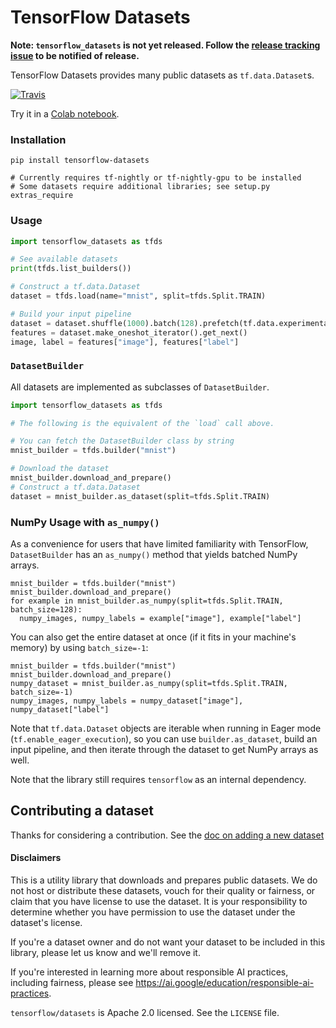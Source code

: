 # TensorFlow Datasets

**Note: `tensorflow_datasets` is not yet released. Follow the [release tracking
issue](https://github.com/tensorflow/datasets/issues/5) to be notified
of release.**

TensorFlow Datasets provides many public datasets as `tf.data.Dataset`s.

[![Travis](https://img.shields.io/travis/tensorflow/datasets.svg)](https://travis-ci.org/tensorflow/datasets)

Try it in a [Colab notebook](https://colab.research.google.com/github/tensorflow/datasets/blob/master/docs/overview.ipynb).

### Installation

```
pip install tensorflow-datasets

# Currently requires tf-nightly or tf-nightly-gpu to be installed
# Some datasets require additional libraries; see setup.py extras_require
```

### Usage

```python
import tensorflow_datasets as tfds

# See available datasets
print(tfds.list_builders())

# Construct a tf.data.Dataset
dataset = tfds.load(name="mnist", split=tfds.Split.TRAIN)

# Build your input pipeline
dataset = dataset.shuffle(1000).batch(128).prefetch(tf.data.experimental.AUTOTUNE)
features = dataset.make_oneshot_iterator().get_next()
image, label = features["image"], features["label"]
```

### `DatasetBuilder`

All datasets are implemented as subclasses of `DatasetBuilder`.

```python
import tensorflow_datasets as tfds

# The following is the equivalent of the `load` call above.

# You can fetch the DatasetBuilder class by string
mnist_builder = tfds.builder("mnist")

# Download the dataset
mnist_builder.download_and_prepare()
# Construct a tf.data.Dataset
dataset = mnist_builder.as_dataset(split=tfds.Split.TRAIN)
```

### NumPy Usage with `as_numpy()`

As a convenience for users that have limited familiarity with TensorFlow,
`DatasetBuilder` has an `as_numpy()` method that yields batched NumPy arrays.

```
mnist_builder = tfds.builder("mnist")
mnist_builder.download_and_prepare()
for example in mnist_builder.as_numpy(split=tfds.Split.TRAIN, batch_size=128):
  numpy_images, numpy_labels = example["image"], example["label"]
```

You can also get the entire dataset at once (if it fits in your machine's
memory) by using `batch_size=-1`:

```
mnist_builder = tfds.builder("mnist")
mnist_builder.download_and_prepare()
numpy_dataset = mnist_builder.as_numpy(split=tfds.Split.TRAIN, batch_size=-1)
numpy_images, numpy_labels = numpy_dataset["image"], numpy_dataset["label"]
```

Note that `tf.data.Dataset` objects are iterable when running in Eager mode
(`tf.enable_eager_execution`), so you can use `builder.as_dataset`, build an
input pipeline, and then iterate through the dataset to get NumPy arrays as
well.

Note that the library still requires `tensorflow` as an internal dependency.

## Contributing a dataset

Thanks for considering a contribution. See the
[doc on adding a new dataset](https://github.com/tensorflow/datasets/tree/master/docs/add_dataset.md)

#### Disclaimers

This is a utility library that downloads and prepares public datasets. We do
not host or distribute these datasets, vouch for their quality or fairness, or
claim that you have license to use the dataset. It is your responsibility to
determine whether you have permission to use the dataset under the dataset's
license.

If you're a dataset owner and do not want your dataset to be included in this
library, please let us know and we'll remove it.

If you're interested in learning more about responsible AI practices, including
fairness, please see https://ai.google/education/responsible-ai-practices.

`tensorflow/datasets` is Apache 2.0 licensed. See the `LICENSE` file.
